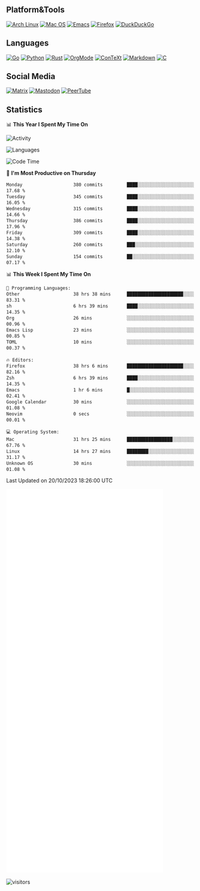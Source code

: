 ## Platform&Tools

[![Arch Linux](https://img.shields.io/badge/ArchLinux-1793D1?logo=arch-linux&logoColor=fff&style=flat-square)](https://archlinux.org/)
[![Mac OS](https://img.shields.io/badge/MacOS-000000?style=flat-square&logo=macos&logoColor=F0F0F0)](https://www.apple.com/macos/)
[![Emacs](https://img.shields.io/badge/Emacs-%237F5AB6.svg?&style=flat-square&logo=gnu-emacs&logoColor=white)](https://www.gnu.org/software/emacs/)
[![Firefox](https://img.shields.io/badge/Firefox-FF7139?style=flat-square&logo=Firefox-Browser&logoColor=white)](https://firefox.com/)
[![DuckDuckGo](https://img.shields.io/badge/DuckDuckGo-DE5833?style=flat-square&logo=DuckDuckGo&logoColor=white)](https://duckduckgo.com/)

## Languages

[![Go](https://img.shields.io/badge/Golang-%2300ADD8.svg?style=flat-square&logo=go&logoColor=white)](https://golang.org/)
[![Python](https://img.shields.io/badge/Python-3670A0?style=flat-square&logo=python&logoColor=ffdd54)](https://www.python.org/)
[![Rust](https://img.shields.io/badge/Rust-%23000000.svg?style=flat-square&logo=rust&logoColor=white)](https://www.rust-lang.org/)
[![OrgMode](https://img.shields.io/badge/OrgMode-%23000000.svg?style=flat-square&logo=org&logoColor=white)](https://orgmode.org/)
[![ConTeXt](https://img.shields.io/badge/ConTeXt-%23008080.svg?style=flat-square&logo=latex&logoColor=white)](https://contextgarden.net/)
[![Markdown](https://img.shields.io/badge/MarkDown-%23000000.svg?style=flat-square&logo=markdown&logoColor=white)](https://daringfireball.net/projects/markdown/)
[![C](https://img.shields.io/badge/C-%2300599C.svg?style=flat-square&logo=c&logoColor=white)](https://www.iso.org/standard/74528.html)

## Social Media
<!--[![Telegram](https://img.shields.io/badge/SteamedFish-2CA5E0?style=social&logo=telegram&logoColor=white)](https://t.me/SteamedFish)-->

[![Matrix](https://img.shields.io/badge/SteamedFish-2CA5E0?style=social&logo=matrix&logoColor=black)](https://matrix.to/#/@i:steamedfish.org)
[![Mastodon](https://img.shields.io/mastodon/follow/109596467238113271?domain=https%3A%2F%2Fmastodon.steamedfish.org%2F&style=social)](https://steamedfish.org/@SteamedFish)
[![PeerTube](https://img.shields.io/badge/PeerTube-23000000.svg?logo=peertube&style=social)](https://peertube.steamedfish.org/)

## Statistics


📊 **This Year I Spent My Time On** 

![Activity](https://wakatime.com/share/@SteamedFish/7529f30a-f1b7-40a4-8d09-e6d855cb7a13.png)

![Languages](https://wakatime.com/share/@SteamedFish/1c5e5366-0e9e-40d8-ac85-d630f61b69c6.svg)

<!--START_SECTION:waka-->
![Code Time](http://img.shields.io/badge/Code%20Time-2%2C967%20hrs%2051%20mins-blue)

📅 **I'm Most Productive on Thursday** 

```text
Monday                   380 commits         ████░░░░░░░░░░░░░░░░░░░░░   17.68 % 
Tuesday                  345 commits         ████░░░░░░░░░░░░░░░░░░░░░   16.05 % 
Wednesday                315 commits         ████░░░░░░░░░░░░░░░░░░░░░   14.66 % 
Thursday                 386 commits         ████░░░░░░░░░░░░░░░░░░░░░   17.96 % 
Friday                   309 commits         ████░░░░░░░░░░░░░░░░░░░░░   14.38 % 
Saturday                 260 commits         ███░░░░░░░░░░░░░░░░░░░░░░   12.10 % 
Sunday                   154 commits         ██░░░░░░░░░░░░░░░░░░░░░░░   07.17 % 
```


📊 **This Week I Spent My Time On** 

```text
💬 Programming Languages: 
Other                    38 hrs 38 mins      █████████████████████░░░░   83.31 % 
sh                       6 hrs 39 mins       ████░░░░░░░░░░░░░░░░░░░░░   14.35 % 
Org                      26 mins             ░░░░░░░░░░░░░░░░░░░░░░░░░   00.96 % 
Emacs Lisp               23 mins             ░░░░░░░░░░░░░░░░░░░░░░░░░   00.85 % 
TOML                     10 mins             ░░░░░░░░░░░░░░░░░░░░░░░░░   00.37 % 

🔥 Editors: 
Firefox                  38 hrs 6 mins       █████████████████████░░░░   82.16 % 
Zsh                      6 hrs 39 mins       ████░░░░░░░░░░░░░░░░░░░░░   14.35 % 
Emacs                    1 hr 6 mins         █░░░░░░░░░░░░░░░░░░░░░░░░   02.41 % 
Google Calendar          30 mins             ░░░░░░░░░░░░░░░░░░░░░░░░░   01.08 % 
Neovim                   0 secs              ░░░░░░░░░░░░░░░░░░░░░░░░░   00.01 % 

💻 Operating System: 
Mac                      31 hrs 25 mins      █████████████████░░░░░░░░   67.76 % 
Linux                    14 hrs 27 mins      ████████░░░░░░░░░░░░░░░░░   31.17 % 
Unknown OS               30 mins             ░░░░░░░░░░░░░░░░░░░░░░░░░   01.08 % 
```


 Last Updated on 20/10/2023 18:26:00 UTC
<!--END_SECTION:waka-->


![Metrics](https://github.com/SteamedFish/SteamedFish/blob/master/github-metrics.svg)


![visitors](https://visitor-badge.laobi.icu/badge?page_id=SteamedFish.SteamedFish)
